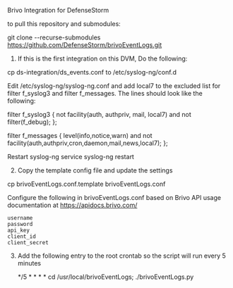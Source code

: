 Brivo Integration for DefenseStorm

to pull this repository and submodules:

git clone --recurse-submodules https://github.com/DefenseStorm/brivoEventLogs.git

1. If this is the first integration on this DVM, Do the following:

  cp ds-integration/ds_events.conf to /etc/syslog-ng/conf.d

  Edit /etc/syslog-ng/syslog-ng.conf and add local7 to the excluded list for filter f_syslog3 and filter f_messages. The lines should look like the following:

filter f_syslog3 { not facility(auth, authpriv, mail, local7) and not filter(f_debug); };

filter f_messages { level(info,notice,warn) and not facility(auth,authpriv,cron,daemon,mail,news,local7); };


  Restart syslog-ng
    service syslog-ng restart

2. Copy the template config file and update the settings

  cp brivoEventLogs.conf.template brivoEventLogs.conf

  Configure the following in brivoEventLogs.conf based on Brivo API usage documentation at https://apidocs.brivo.com/

	username
	password
	api_key
	client_id
	client_secret




3. Add the following entry to the root crontab so the script will run every
   5 minutes

   */5 * * * * cd /usr/local/brivoEventLogs; ./brivoEventLogs.py

